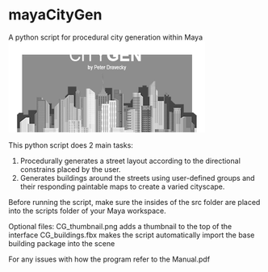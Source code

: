 # mayaCityGen
A python script for procedural city generation within Maya
![thumbnail](https://github.com/dravec-ky/mayaCityGen/blob/main/src/CG_thumbnail.png)

This python script does 2 main tasks:
1. Procedurally generates a street layout according to the directional constrains placed by the 
user.
2. Generates buildings around the streets using user-defined groups and their responding 
paintable maps to create a varied cityscape.

Before running the script, make sure the insides of the src folder are placed into the scripts folder of your Maya workspace.

Optional files:
CG_thumbnail.png adds a thumbnail to the top of the interface
CG_buildings.fbx makes the script automatically import the base building package into the scene

For any issues with how the program refer to the Manual.pdf
